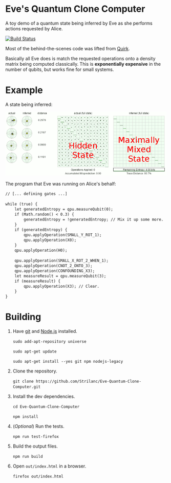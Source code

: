 # Eve's Quantum Clone Computer

A toy demo of a quantum state being inferred by Eve as she performs actions requested by Alice.

[![Build Status](https://travis-ci.org/Strilanc/Eve-Quantum-Clone-Computer.svg?branch=master)](https://travis-ci.org/Strilanc/Eve-Quantum-Clone-Computer)

Most of the behind-the-scenes code was lifted from [Quirk](https://github.com/Strilanc/Quantum-Circuit-Inspector).

Basically all Eve does is match the requested operations onto a density matrix being computed classically.
This is **exponentially expensive** in the number of qubits, but works fine for small systems.

# Example

A state being inferred:

![Quantum teleportation](/README_demo.gif)

The program that Eve was running on Alice's behalf:

    // [... defining gates ...]

    while (true) {
        let generatedEntropy = qpu.measureQubit(0);
        if (Math.random() < 0.3) {
            generatedEntropy = !generatedEntropy; // Mix it up some more.
        }
        if (generatedEntropy) {
            qpu.applyOperation(SMALL_Y_ROT_1);
            qpu.applyOperation(X0);
        }
        qpu.applyOperation(H0);

        qpu.applyOperation(SMALL_X_ROT_2_WHEN_1);
        qpu.applyOperation(CNOT_2_ONTO_3);
        qpu.applyOperation(CONFOUNDING_X3);
        let measureResult = qpu.measureQubit(3);
        if (measureResult) {
            qpu.applyOperation(X3); // Clear.
        }
    }

# Building

1. Have [git](https://git-scm.com/) and [Node.js](https://nodejs.org/en/download/) installed.

    `sudo add-apt-repository universe`
    
    `sudo apt-get update`
    
    `sudo apt-get install --yes git npm nodejs-legacy`

2. Clone the repository.

    `git clone https://github.com/Strilanc/Eve-Quantum-Clone-Computer.git`

3. Install the dev dependencies.

    `cd Eve-Quantum-Clone-Computer`
    
    `npm install`

4. (*Optional*) Run the tests.

    `npm run test-firefox`

5. Build the output files.

    `npm run build`

6. Open `out/index.html` in a browser.

    `firefox out/index.html`
